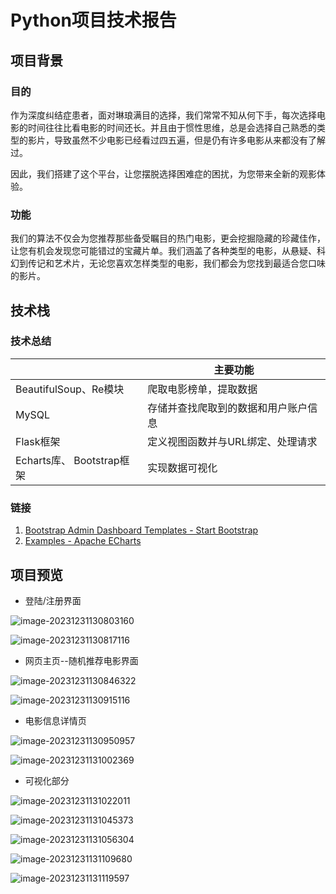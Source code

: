 # Python项目技术报告

## 项目背景

### 目的

作为深度纠结症患者，面对琳琅满目的选择，我们常常不知从何下手，每次选择电影的时间往往比看电影的时间还长。并且由于惯性思维，总是会选择自己熟悉的类型的影片，导致虽然不少电影已经看过四五遍，但是仍有许多电影从来都没有了解过。

因此，我们搭建了这个平台，让您摆脱选择困难症的困扰，为您带来全新的观影体验。

### 功能

我们的算法不仅会为您推荐那些备受瞩目的热门电影，更会挖掘隐藏的珍藏佳作，让您有机会发现您可能错过的宝藏片单。我们涵盖了各种类型的电影，从悬疑、科幻到传记和艺术片，无论您喜欢怎样类型的电影，我们都会为您找到最适合您口味的影片。

## 技术栈

### 技术总结

|                           | 主要功能                             |
| ------------------------- | ------------------------------------ |
| BeautifulSoup、Re模块     | 爬取电影榜单，提取数据               |
| MySQL                     | 存储并查找爬取到的数据和用户账户信息 |
| Flask框架                 | 定义视图函数并与URL绑定、处理请求    |
| Echarts库、 Bootstrap框架 | 实现数据可视化                       |

### 链接

1. [Bootstrap Admin Dashboard Templates - Start Bootstrap](https://startbootstrap.com/templates/admin-dashboard)
2. [Examples - Apache ECharts](https://echarts.apache.org/examples/zh/index.html)

## 项目预览

- 登陆/注册界面

![image-20231231130803160](./images/image-20231231130803160.png)

![image-20231231130817116](./images/image-20231231130817116.png)

- 网页主页--随机推荐电影界面

![image-20231231130846322](./images/image-20231231130846322.png)

![image-20231231130915116](./images/image-20231231130915116.png)

- 电影信息详情页

![image-20231231130950957](./images/image-20231231130950957.png)

![image-20231231131002369](./images/image-20231231131002369.png)

- 可视化部分

![image-20231231131022011](./images/image-20231231131022011.png)

![image-20231231131045373](./images/image-20231231131045373.png)

![image-20231231131056304](./images/image-20231231131056304.png)

![image-20231231131109680](./images/image-20231231131109680.png)

![image-20231231131119597](./images/image-20231231131119597.png)
